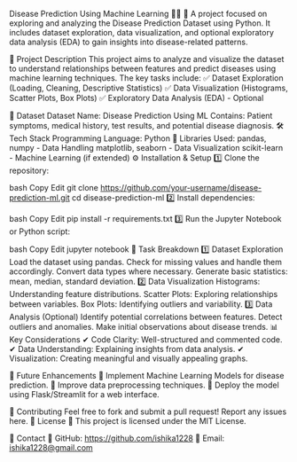 Disease Prediction Using Machine Learning 🏥🔬
🚀 A project focused on exploring and analyzing the Disease Prediction Dataset using Python. It includes dataset exploration, data visualization, and optional exploratory data analysis (EDA) to gain insights into disease-related patterns.

📌 Project Description
This project aims to analyze and visualize the dataset to understand relationships between features and predict diseases using machine learning techniques. The key tasks include:
✅ Dataset Exploration (Loading, Cleaning, Descriptive Statistics)
✅ Data Visualization (Histograms, Scatter Plots, Box Plots)
✅ Exploratory Data Analysis (EDA) - Optional

📂 Dataset
Dataset Name: Disease Prediction Using ML
Contains: Patient symptoms, medical history, test results, and potential disease diagnosis.
🛠 Tech Stack
Programming Language: Python 🐍
Libraries Used:
pandas, numpy - Data Handling
matplotlib, seaborn - Data Visualization
scikit-learn - Machine Learning (if extended)
⚙️ Installation & Setup
1️⃣ Clone the repository:

bash
Copy
Edit
git clone https://github.com/your-username/disease-prediction-ml.git
cd disease-prediction-ml
2️⃣ Install dependencies:

bash
Copy
Edit
pip install -r requirements.txt
3️⃣ Run the Jupyter Notebook or Python script:

bash
Copy
Edit
jupyter notebook
🎯 Task Breakdown
1️⃣ Dataset Exploration
Load the dataset using pandas.
Check for missing values and handle them accordingly.
Convert data types where necessary.
Generate basic statistics: mean, median, standard deviation.
2️⃣ Data Visualization
Histograms: Understanding feature distributions.
Scatter Plots: Exploring relationships between variables.
Box Plots: Identifying outliers and variability.
3️⃣ Data Analysis (Optional)
Identify potential correlations between features.
Detect outliers and anomalies.
Make initial observations about disease trends.
📊 Key Considerations
✔ Code Clarity: Well-structured and commented code.
✔ Data Understanding: Explaining insights from data analysis.
✔ Visualization: Creating meaningful and visually appealing graphs.

🚀 Future Enhancements
🔹 Implement Machine Learning Models for disease prediction.
🔹 Improve data preprocessing techniques.
🔹 Deploy the model using Flask/Streamlit for a web interface.

🤝 Contributing
Feel free to fork and submit a pull request!
Report any issues here.
📝 License
📜 This project is licensed under the MIT License.

📧 Contact
🔗 GitHub: https://github.com/ishika1228
📩 Email: ishika1228@gmail.com

